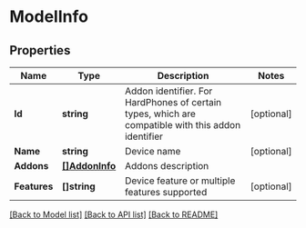 # ModelInfo

## Properties

Name | Type | Description | Notes
------------ | ------------- | ------------- | -------------
**Id** | **string** | Addon identifier. For HardPhones of certain types, which are compatible with this addon identifier | [optional] 
**Name** | **string** | Device name | [optional] 
**Addons** | [**[]AddonInfo**](AddonInfo.md) | Addons description | 
**Features** | **[]string** | Device feature or multiple features supported | [optional] 

[[Back to Model list]](../README.md#documentation-for-models) [[Back to API list]](../README.md#documentation-for-api-endpoints) [[Back to README]](../README.md)


